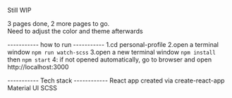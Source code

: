 Still WIP

3 pages done, 2 more pages to go.  
Need to adjust the color and theme afterwards

----------- how to run -----------
1.cd personal-profile
2.open a terminal window `npm run watch-scss`
3.open a new terminal window `npm install` then `npm start`
4: if not opened automatically, go to browser and open http://localhost:3000

----------- Tech stack ------------
React
app created via create-react-app
Material UI
SCSS
